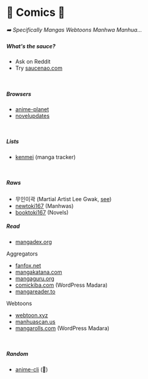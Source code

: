 # 📖 Comics 📖

<p>

*➡️ Specifically Mangas Webtoons Manhwa Manhua...*
</p>

<div class="row row-cols-md-2 mt-4"><div>

##### What's the sauce?

* Ask on Reddit
* Try [saucenao.com](https://saucenao.com)

<br>

##### Browsers

* [anime-planet](https://www.anime-planet.com/)
* [novelupdates](https://www.novelupdates.com/)

<br>

##### Lists

* [kenmei](https://www.kenmei.co/) (manga tracker)

<br>

##### Raws

* 무인이곽 (Martial Artist Lee Gwak, [see](https://www104.zippyshare.com/v/NqJr4lB3/file.html))
* [newtoki167](https://newtoki167.com/) (Manhwas)
* [booktoki167](https://booktoki167.com) (Novels)
</div><div>

##### Read

* [mangadex.org](https://mangadex.org/)

Aggregators

* [fanfox.net](https://fanfox.net/)
* [mangakatana.com](http://mangakatana.com/)
* [mangaguru.org](https://mangaguru.org/index.php)
* [comickiba.com](https://comickiba.com/) (WordPress Madara)
* [mangareader.to](https://mangareader.to/)

Webtoons

* [webtoon.xyz](https://www.webtoon.xyz/)
* [manhuascan.us](https://manhuascan.us/)
* [mangarolls.com](https://mangarolls.com/rolls/) (WordPress Madara)

<br>

##### Random

* [anime-cli](https://github.com/pystardust/ani-cli) (👻)
</div></div>